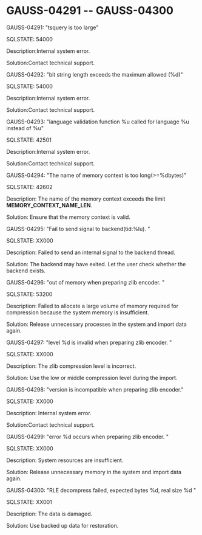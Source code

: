 # GAUSS-04291 -- GAUSS-04300<a name="EN-US_TOPIC_0302073257"></a>

GAUSS-04291: "tsquery is too large"

SQLSTATE: 54000

Description:Internal system error.

Solution:Contact technical support.

GAUSS-04292: "bit string length exceeds the maximum allowed \(%d\)"

SQLSTATE: 54000

Description:Internal system error.

Solution:Contact technical support.

GAUSS-04293: "language validation function %u called for language %u instead of %u"

SQLSTATE: 42501

Description:Internal system error.

Solution:Contact technical support.

GAUSS-04294: "The name of memory context is too long\(\>=%dbytes\)"

SQLSTATE: 42602

Description: The name of the memory context exceeds the limit  **MEMORY\_CONTEXT\_NAME\_LEN**.

Solution: Ensure that the memory context is valid.

GAUSS-04295: "Fail to send signal to backend\(tid:%lu\). "

SQLSTATE: XX000

Description: Failed to send an internal signal to the backend thread.

Solution: The backend may have exited. Let the user check whether the backend exists.

GAUSS-04296: "out of memory when preparing zlib encoder. "

SQLSTATE: 53200

Description: Failed to allocate a large volume of memory required for compression because the system memory is insufficient.

Solution: Release unnecessary processes in the system and import data again.

GAUSS-04297: "level %d is invalid when preparing zlib encoder. "

SQLSTATE: XX000

Description: The zlib compression level is incorrect.

Solution: Use the low or middle compression level during the import.

GAUSS-04298: "version is incompatible when preparing zlib encoder."

SQLSTATE: XX000

Description: Internal system error.

Solution:Contact technical support.

GAUSS-04299: "error %d occurs when preparing zlib encoder. "

SQLSTATE: XX000

Description: System resources are insufficient.

Solution: Release unnecessary memory in the system and import data again.

GAUSS-04300: "RLE decompress failed, expected bytes %d, real size %d "

SQLSTATE: XX001

Description: The data is damaged.

Solution: Use backed up data for restoration.


